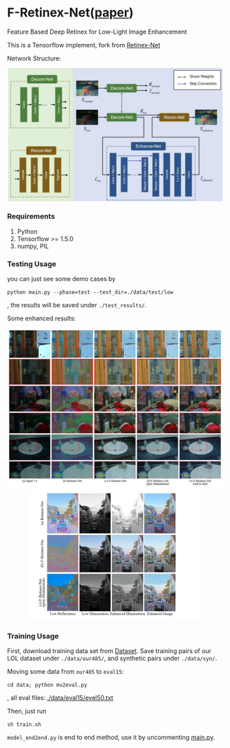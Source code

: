 # F-Retinex-Net([paper](https://dl.acm.org/doi/10.1145/3441250.3441270))
Feature Based Deep Retinex for Low-Light Image Enhancement

This is a Tensorflow implement, fork from [Retinex-Net](https://github.com/weichen582/RetinexNet)

Network Structure:
<div align="center">
    <img src="./figs/model.jpg" width="500px"/>
</div>

### Requirements ###
1. Python
2. Tensorflow >= 1.5.0
3. numpy, PIL

### Testing  Usage ###
you can just see some demo cases by
```shell
python main.py --phase=test --test_dir=./data/test/low
```
, the results will be saved under ```./test_results/```.

Some enhanced results:
<div align="center">
    <img src="./figs/results.jpg" width="600px">
    <img src="./figs/R-I.jpg" width="400px"/>
</div>

### Training Usage ###
First, download training data set from [Dataset](https://daooshee.github.io/BMVC2018website/). Save training pairs of our LOL dataset under `./data/our485/`, and synthetic pairs under `./data/syn/`.

Moving some data from `our485` to `eval15`:
```shell
cd data; python mv2eval.py
```
, all eval files: [./data/eval15/evel50.txt](./data/eval15/evel50.txt)

Then, just run

```shell
sh train.sh
 ```

`model_end2end.py` is end to end method, use it by uncommenting [main.py](./main.py#L11).
